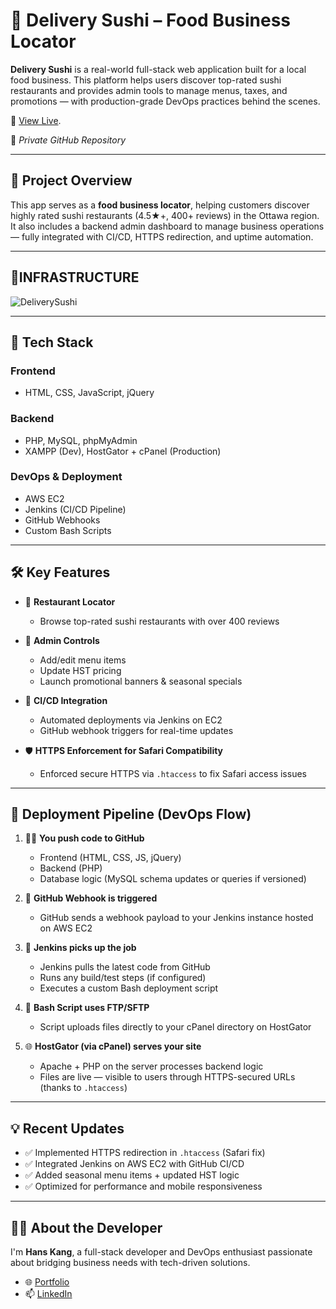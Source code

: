 # 🍣 Delivery Sushi – Food Business Locator

**Delivery Sushi** is a real-world full-stack web application built for a local food business. This platform helps users discover top-rated sushi restaurants and provides admin tools to manage menus, taxes, and promotions — with production-grade DevOps practices behind the scenes.

🔗 [View Live](https://www.ottawadeliverysushi.com).

📁 *Private GitHub Repository*

---

## 🧾 Project Overview

This app serves as a **food business locator**, helping customers discover highly rated sushi restaurants (4.5★+, 400+ reviews) in the Ottawa region. It also includes a backend admin dashboard to manage business operations — fully integrated with CI/CD, HTTPS redirection, and uptime automation.


---

## 🧱INFRASTRUCTURE

![DeliverySushi](https://github.com/user-attachments/assets/c25077c7-2b22-4dd4-a037-70d2d1a9f3a1)


---

## 🧱 Tech Stack

### Frontend
- HTML, CSS, JavaScript, jQuery

### Backend
- PHP, MySQL, phpMyAdmin
- XAMPP (Dev), HostGator + cPanel (Production)

### DevOps & Deployment
- AWS EC2
- Jenkins (CI/CD Pipeline)
- GitHub Webhooks
- Custom Bash Scripts

---

## 🛠️ Key Features

- 📍 **Restaurant Locator**  
  - Browse top-rated sushi restaurants with over 400 reviews

- 🧾 **Admin Controls**  
  - Add/edit menu items  
  - Update HST pricing  
  - Launch promotional banners & seasonal specials

- 🔄 **CI/CD Integration**  
  - Automated deployments via Jenkins on EC2  
  - GitHub webhook triggers for real-time updates

- 🛡️ **HTTPS Enforcement for Safari Compatibility**  
  - Enforced secure HTTPS via `.htaccess` to fix Safari access issues

---


## 🔭 Deployment Pipeline (DevOps Flow)

1. 🧑‍💻 **You push code to GitHub**  
   - Frontend (HTML, CSS, JS, jQuery)  
   - Backend (PHP)  
   - Database logic (MySQL schema updates or queries if versioned)

2. 🔔 **GitHub Webhook is triggered**  
   - GitHub sends a webhook payload to your Jenkins instance hosted on AWS EC2

3. 🤖 **Jenkins picks up the job**  
   - Jenkins pulls the latest code from GitHub  
   - Runs any build/test steps (if configured)  
   - Executes a custom Bash deployment script

4. 🛄 **Bash Script uses FTP/SFTP**  
   - Script uploads files directly to your cPanel directory on HostGator

5. 🌐 **HostGator (via cPanel) serves your site**  
   - Apache + PHP on the server processes backend logic  
   - Files are live — visible to users through HTTPS-secured URLs (thanks to `.htaccess`)

---


## 💡 Recent Updates

- ✅ Implemented HTTPS redirection in `.htaccess` (Safari fix)
- ✅ Integrated Jenkins on AWS EC2 with GitHub CI/CD
- ✅ Added seasonal menu items + updated HST logic
- ✅ Optimized for performance and mobile responsiveness


---

## 🙋‍♂️ About the Developer

I'm **Hans Kang**, a full-stack developer and DevOps enthusiast passionate about bridging business needs with tech-driven solutions.

- 🌐 [Portfolio](https://hanskang.com)  
- 📫 [LinkedIn](https://www.linkedin.com/in/hanskkang)
